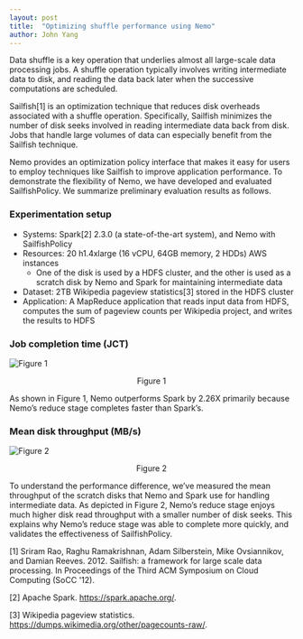 ```yaml
---
layout: post
title:  "Optimizing shuffle performance using Nemo"
author: John Yang
---
```

Data shuffle is a key operation that underlies almost all large-scale data processing jobs. A shuffle operation typically involves writing intermediate data to disk, and reading the data back later when the successive computations are scheduled.

Sailfish[1] is an optimization technique that reduces disk overheads associated with a shuffle operation. Specifically, Sailfish minimizes the number of disk seeks involved in reading intermediate data back from disk. Jobs that handle large volumes of data can especially benefit from the Sailfish technique.

Nemo provides an optimization policy interface that makes it easy for users to employ techniques like Sailfish to improve application performance. To demonstrate the flexibility of Nemo, we have developed and evaluated SailfishPolicy. We summarize preliminary evaluation results as follows.


### Experimentation setup

- Systems: Spark[2] 2.3.0 (a state-of-the-art system), and Nemo with SailfishPolicy
- Resources: 20 h1.4xlarge (16 vCPU, 64GB memory, 2 HDDs) AWS instances 
  - One of the disk is used by a HDFS cluster, and the other is used as a scratch disk by Nemo and Spark for maintaining intermediate data
- Dataset: 2TB Wikipedia pageview statistics[3] stored in the HDFS cluster
- Application: A MapReduce application that reads input data from HDFS, computes the sum of pageview counts per Wikipedia project, and writes the results to HDFS


### Job completion time (JCT)

![Figure 1](https://user-images.githubusercontent.com/6691311/37783061-d7c62970-2e37-11e8-89d5-9ef3da8fd846.png)
<center>Figure 1</center>



As shown in Figure 1, Nemo outperforms Spark by 2.26X primarily because Nemo’s reduce stage completes faster than Spark’s.


### Mean disk throughput (MB/s)

![Figure 2](https://user-images.githubusercontent.com/6691311/37783098-f17b55d4-2e37-11e8-9cf3-bf082562c1e6.png)
<center>Figure 2</center>

 

To understand the performance difference, we’ve measured the mean throughput of the scratch disks that Nemo and Spark use for handling intermediate data. As depicted in Figure 2, Nemo’s reduce stage enjoys much higher disk read throughput with a smaller number of disk seeks. This explains why Nemo’s reduce stage was able to complete more quickly, and validates the effectiveness of SailfishPolicy.



[1] Sriram Rao, Raghu Ramakrishnan, Adam Silberstein, Mike Ovsiannikov, and Damian Reeves. 2012. Sailfish: a framework for large scale data processing. In Proceedings of the Third ACM Symposium on Cloud Computing (SoCC '12).

[2] Apache Spark. https://spark.apache.org/.

[3] Wikipedia pageview statistics. https://dumps.wikimedia.org/other/pagecounts-raw/.

